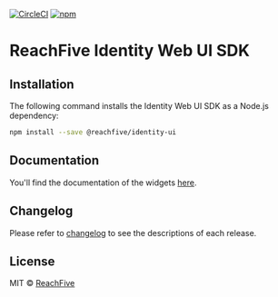 [![CircleCI](https://circleci.com/gh/ReachFive/identity-web-ui-sdk/tree/master.svg?style=svg)](https://circleci.com/gh/ReachFive/identity-web-ui-sdk/tree/master) [![npm](https://img.shields.io/npm/v/@reachfive/identity-ui.svg?color=blue)](https://www.npmjs.com/package/@reachfive/identity-ui)

# ReachFive Identity Web UI SDK

## Installation

The following command installs the Identity Web UI SDK as a Node.js dependency:

```sh
npm install --save @reachfive/identity-ui
```

## Documentation

You'll find the documentation of the widgets [here](https://developer.reachfive.com/sdk-ui/index.html).

## Changelog

Please refer to [changelog](CHANGELOG.md) to see the descriptions of each release.

## License

MIT © [ReachFive](https://www.reachfive.com)

